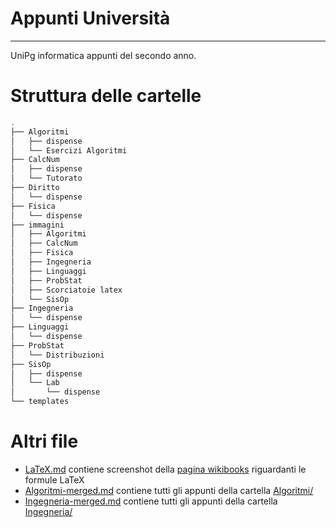 # Appunti Università

----

UniPg informatica appunti del secondo anno.

# Struttura delle cartelle

````bash
.
├── Algoritmi
│   ├── dispense
│   └── Esercizi Algoritmi
├── CalcNum
│   ├── dispense
│   └── Tutorato
├── Diritto
│   └── dispense
├── Fisica
│   └── dispense
├── immagini
│   ├── Algoritmi
│   ├── CalcNum
│   ├── Fisica
│   ├── Ingegneria
│   ├── Linguaggi
│   ├── ProbStat
│   ├── Scorciatoie latex
│   └── SisOp
├── Ingegneria
│   └── dispense
├── Linguaggi
│   └── dispense
├── ProbStat
│   └── Distribuzioni
├── SisOp
│   ├── dispense
│   └── Lab
│       └── dispense
└── templates
````

# Altri file

- [LaTeX.md](LaTeX.md) contiene screenshot della [pagina wikibooks](https://en.wikibooks.org/wiki/LaTeX/Mathematics) riguardanti le formule LaTeX
- [Algoritmi-merged.md](Algoritmi-merged.md) contiene tutti gli appunti della cartella [Algoritmi/](Algoritmi/)
- [Ingegneria-merged.md](Ingegneria-merged.md) contiene tutti gli appunti della cartella [Ingegneria/](Ingegneria/)
